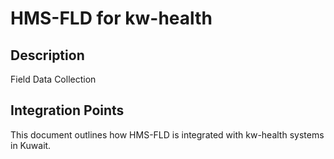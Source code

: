 # HMS-FLD for kw-health

## Description

Field Data Collection

## Integration Points

This document outlines how HMS-FLD is integrated with kw-health systems in Kuwait.
